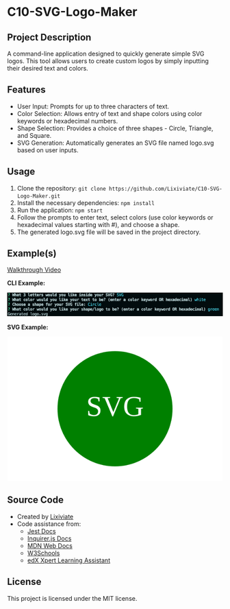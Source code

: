 # C10-SVG-Logo-Maker

## Project Description

A command-line application designed to quickly generate simple SVG logos. This tool allows users to create custom logos by simply inputting their desired text and colors.

## Features

- User Input: Prompts for up to three characters of text.
- Color Selection: Allows entry of text and shape colors using color keywords or hexadecimal numbers.
- Shape Selection: Provides a choice of three shapes - Circle, Triangle, and Square.
- SVG Generation: Automatically generates an SVG file named logo.svg based on user inputs.

## Usage

1. Clone the repository: `git clone https://github.com/Lixiviate/C10-SVG-Logo-Maker.git`
2. Install the necessary dependencies: `npm install`
3. Run the application: `npm start`
4. Follow the prompts to enter text, select colors (use color keywords or hexadecimal values starting with #), and choose a shape.
5. The generated logo.svg file will be saved in the project directory.

## Example(s)

[Walkthrough Video](https://drive.google.com/file/d/1-lHdmtkducXR5EUjTKdc5x4KVuzfHCPG/view)

**CLI Example:**

![CLI Example](./examples/cli_example.png)

**SVG Example:**

![SVG Example](./examples/logo_example.svg)

## Source Code

- Created by [Lixiviate](https://github.com/Lixiviate)
- Code assistance from:
  - [Jest Docs](https://jestjs.io/)
  - [Inquirer.js Docs](https://www.npmjs.com/package/inquirer/v/8.2.4)
  - [MDN Web Docs](https://developer.mozilla.org/en-US/)
  - [W3Schools](https://www.w3schools.com/)
  - [edX Xpert Learning Assistant](https://www.edx.org/)

## License

This project is licensed under the MIT license.
